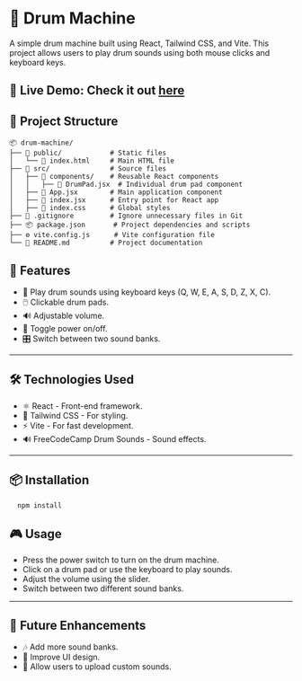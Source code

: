 # 🥁 Drum Machine

A simple drum machine built using React, Tailwind CSS, and Vite. This project allows users to play drum sounds using both mouse clicks and keyboard keys.


🌟 **Live Demo:**  Check it out [here](https://drummachine67.netlify.app/)
---

## 📂 Project Structure

```
📦 drum-machine/
├── 📂 public/            # Static files
│   └── 📄 index.html     # Main HTML file
├── 📂 src/               # Source files
│   ├── 📂 components/    # Reusable React components
│   │   ├── 🎵 DrumPad.jsx  # Individual drum pad component
│   ├── 📄 App.jsx        # Main application component
│   ├── 📄 index.jsx      # Entry point for React app
│   ├── 🎨 index.css      # Global styles
├── 📄 .gitignore         # Ignore unnecessary files in Git
├── 📦 package.json       # Project dependencies and scripts
├── ⚙️ vite.config.js      # Vite configuration file
└── 📖 README.md          # Project documentation
```

## 🚀 Features
- 🎹 Play drum sounds using keyboard keys (Q, W, E, A, S, D, Z, X, C).
- 🖱️ Clickable drum pads.
- 🔊 Adjustable volume.
- 🔄 Toggle power on/off.
- 🎛️ Switch between two sound banks.
---

## 🛠️ Technologies Used
- ⚛️ React - Front-end framework.
- 🎨 Tailwind CSS - For styling.
- ⚡ Vite - For fast development.
- 🔊 FreeCodeCamp Drum Sounds - Sound effects.

---
## 📦 Installation
```
  npm install
```

## 🎮 Usage
- Press the power switch to turn on the drum machine.
- Click on a drum pad or use the keyboard to play sounds.
- Adjust the volume using the slider.
- Switch between two different sound banks.

---

## 🔧 Future Enhancements
- 🎶 Add more sound banks.
- 🎨 Improve UI design.
- 🎼 Allow users to upload custom sounds.

